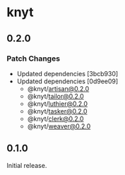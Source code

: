 # knyt

## 0.2.0

### Patch Changes

- Updated dependencies [3bcb930]
- Updated dependencies [0d9ee09]
  - @knyt/artisan@0.2.0
  - @knyt/tailor@0.2.0
  - @knyt/luthier@0.2.0
  - @knyt/tasker@0.2.0
  - @knyt/clerk@0.2.0
  - @knyt/weaver@0.2.0

## 0.1.0

Initial release.
